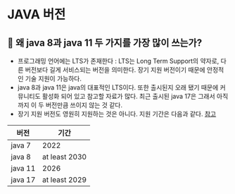 # JAVA 버전

## :star2: 왜 java 8과 java 11 두 가지를 가장 많이 쓰는가?
- 프로그래밍 언어에는 LTS가 존재한다 : LTS는 Long Term Support의 약자로, 다른 버전보다 길게 서비스되는 버전을 의미한다. 장기 지원 버전이기 때문에 안정적인 기술 지원이 가능하다.
- java 8과 java 11은 java의 대표적인 LTS이다. 또한 출시된지 오래 됐기 때문에 커뮤니티도 활성화 되어 있고 참고할 자료가 많다. 최근 출시된 java 17은 그래서 아직까지 이 두 버전만큼 쓰이지 않는 것 같다.
- 장기 지원 버전도 영원히 지원하는 것은 아니다. 지원 기간은 다음과 같다. [참고](https://blogs.oracle.com/javamagazine/post/java-long-term-support-lts)

| 버전 | 기간 |
| - | - |
| java 7 | 2022 |
| java 8 | at least 2030 |
| java 11 | 2026 |
| java 17 | at least 2029 |
